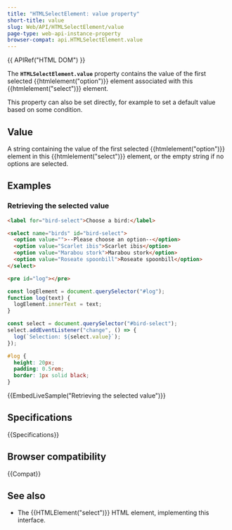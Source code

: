 ```yaml
---
title: "HTMLSelectElement: value property"
short-title: value
slug: Web/API/HTMLSelectElement/value
page-type: web-api-instance-property
browser-compat: api.HTMLSelectElement.value
---
```


{{ APIRef("HTML DOM") }}

The **`HTMLSelectElement.value`** property contains the value of the first selected {{htmlelement("option")}} element associated with this {{htmlelement("select")}} element.

This property can also be set directly, for example to set a default value based on some condition.

## Value

A string containing the value of the first selected {{htmlelement("option")}} element in this {{htmlelement("select")}} element, or the empty string if no options are selected.

## Examples

### Retrieving the selected value

```html
<label for="bird-select">Choose a bird:</label>

<select name="birds" id="bird-select">
  <option value="">--Please choose an option--</option>
  <option value="Scarlet ibis">Scarlet ibis</option>
  <option value="Marabou stork">Marabou stork</option>
  <option value="Roseate spoonbill">Roseate spoonbill</option>
</select>

<pre id="log"></pre>
```

```js
const logElement = document.querySelector("#log");
function log(text) {
  logElement.innerText = text;
}

const select = document.querySelector("#bird-select");
select.addEventListener("change", () => {
  log(`Selection: ${select.value}`);
});
```

```css hidden
#log {
  height: 20px;
  padding: 0.5rem;
  border: 1px solid black;
}
```

{{EmbedLiveSample("Retrieving the selected value")}}

## Specifications

{{Specifications}}

## Browser compatibility

{{Compat}}

## See also

- The {{HTMLElement("select")}} HTML element, implementing this interface.
